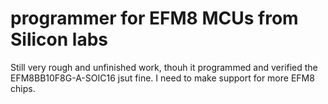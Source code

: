 # programmer for EFM8 MCUs from Silicon labs


Still very rough and unfinished work, thouh it programmed and verified the EFM8BB10F8G-A-SOIC16 jsut fine. I need to make support for more EFM8 chips.